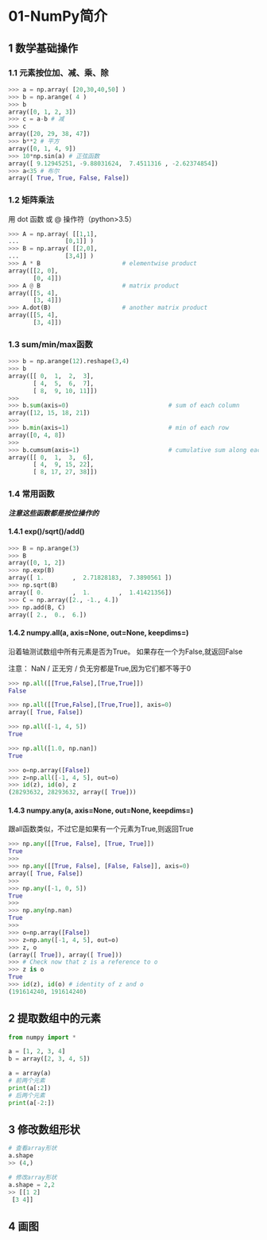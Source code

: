 # 01-NumPy简介

## 1 数学基础操作

### 1.1 元素按位加、减、乘、除

```python
>>> a = np.array( [20,30,40,50] )
>>> b = np.arange( 4 )
>>> b
array([0, 1, 2, 3])
>>> c = a-b # 减
>>> c
array([20, 29, 38, 47])
>>> b**2 # 平方
array([0, 1, 4, 9])
>>> 10*np.sin(a) # 正弦函数
array([ 9.12945251, -9.88031624,  7.4511316 , -2.62374854])
>>> a<35 # 布尔
array([ True, True, False, False])
```

### 1.2 矩阵乘法

用 dot 函数 或 @ 操作符（python>3.5）

```python
>>> A = np.array( [[1,1],
...             [0,1]] )
>>> B = np.array( [[2,0],
...             [3,4]] )
>>> A * B                       # elementwise product
array([[2, 0],
       [0, 4]])
>>> A @ B                       # matrix product
array([[5, 4],
       [3, 4]])
>>> A.dot(B)                    # another matrix product
array([[5, 4],
       [3, 4]])
```

### 1.3 sum/min/max函数

```python
>>> b = np.arange(12).reshape(3,4)
>>> b
array([[ 0,  1,  2,  3],
       [ 4,  5,  6,  7],
       [ 8,  9, 10, 11]])
>>>
>>> b.sum(axis=0)                            # sum of each column
array([12, 15, 18, 21])
>>>
>>> b.min(axis=1)                            # min of each row
array([0, 4, 8])
>>>
>>> b.cumsum(axis=1)                         # cumulative sum along each row
array([[ 0,  1,  3,  6],
       [ 4,  9, 15, 22],
       [ 8, 17, 27, 38]])
```

### 1.4 常用函数

***注意这些函数都是按位操作的***

#### 1.4.1 exp()/sqrt()/add()

```python
>>> B = np.arange(3)
>>> B
array([0, 1, 2])
>>> np.exp(B)
array([ 1.        ,  2.71828183,  7.3890561 ])
>>> np.sqrt(B)
array([ 0.        ,  1.        ,  1.41421356])
>>> C = np.array([2., -1., 4.])
>>> np.add(B, C)
array([ 2.,  0.,  6.])
```

#### 1.4.2 numpy.all(a, axis=None, out=None, keepdims=<no value>)

沿着轴测试数组中所有元素是否为True。 如果存在一个为False,就返回False

注意： NaN / 正无穷 / 负无穷都是True,因为它们都不等于0

```python
>>> np.all([[True,False],[True,True]])
False

>>> np.all([[True,False],[True,True]], axis=0)
array([ True, False])

>>> np.all([-1, 4, 5])
True

>>> np.all([1.0, np.nan])
True

>>> o=np.array([False])
>>> z=np.all([-1, 4, 5], out=o)
>>> id(z), id(o), z                             
(28293632, 28293632, array([ True]))
```

#### 1.4.3 numpy.any(a, axis=None, out=None, keepdims=<no value>)

跟all函数类似，不过它是如果有一个元素为True,则返回True

```python
>>> np.any([[True, False], [True, True]])
True
>>>
>>> np.any([[True, False], [False, False]], axis=0)
array([ True, False])
>>>
>>> np.any([-1, 0, 5])
True
>>>
>>> np.any(np.nan)
True
>>>
>>> o=np.array([False])
>>> z=np.any([-1, 4, 5], out=o)
>>> z, o
(array([ True]), array([ True]))
>>> # Check now that z is a reference to o
>>> z is o
True
>>> id(z), id(o) # identity of z and o              
(191614240, 191614240)
```



## 2 提取数组中的元素

```python
from numpy import *

a = [1, 2, 3, 4]
b = array([2, 3, 4, 5])

a = array(a)
# 前两个元素
print(a[:2])
# 后两个元素
print(a[-2:])
```

## 3 修改数组形状

```python
# 查看array形状
a.shape
>> (4,)

# 修改array形状
a.shape = 2,2
>> [[1 2]
 [3 4]]
```

## 4 画图



